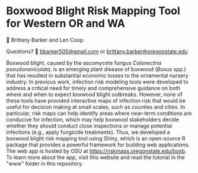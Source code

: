 # Boxwood Blight Risk Mapping Tool for Western OR and WA
👥 Brittany Barker and Len Coop 

Questions? 📧 bbarker505@gmail.com or brittany.barker@oregonstate.edu  

Boxwood blight, caused by the ascomycete fungus *Calonectria pseudonaviculata*, is an emerging plant disease of boxwood (*Buxus* spp.) that has resulted in substantial economic losses to the ornamental nursery industry. In previous work, infection risk modeling tools were developed to address a critical need for timely and comprehensive guidance on both where and when to expect boxwood blight outbreaks. However, none of these tools have provided interactive maps of infection risk that would be useful for decision making at small scales, such as counties and cities. In particular, risk maps can help identify areas where near-term conditions are conducive for infection, which may help boxwood stakeholders decide whether they should conduct close inspections or manage potential infections (e.g., apply fungicide treatments). Thus, we developed a boxwood blight risk mapping tool using Shiny, which is an open-source R package that provides a powerful framework for building web applications. The web app is hosted by OSU at https://riskmaps.oregonstate.edu/boxb. To learn more about the app, visit this website and read the tutorial in the "www" folder in this repository.

